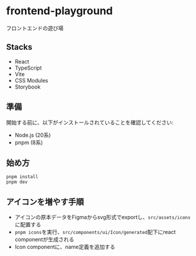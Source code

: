 # frontend-playground

フロントエンドの遊び場

## Stacks

- React
- TypeScript
- Vite
- CSS Modules
- Storybook

## 準備

開始する前に、以下がインストールされていることを確認してください:

- Node.js (20系)
- pnpm (8系)

## 始め方

```shell
pnpm install
pnpm dev
```

## アイコンを増やす手順

- アイコンの原本データをFigmaからsvg形式でexportし、`src/assets/icons`に配置する
- `pnpm icons`を実行、`src/components/ui/Icon/generated`配下にreact componentが生成される
- Icon componentに、name定義を追加する
